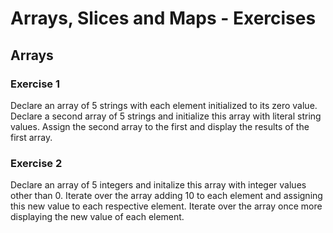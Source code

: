 # Arrays, Slices and Maps - Exercises

## Arrays

### Exercise 1
Declare an array of 5 strings with each element initialized to its zero value. Declare a second array of 5 strings and initialize this array with literal string values. Assign the second array to the first and display the results of the first array.

### Exercise 2
Declare an array of 5 integers and initalize this array with integer values other than 0. Iterate over the array adding 10 to each element and assigning this new value to each respective element. Iterate over the array once more displaying the new value of each element. 